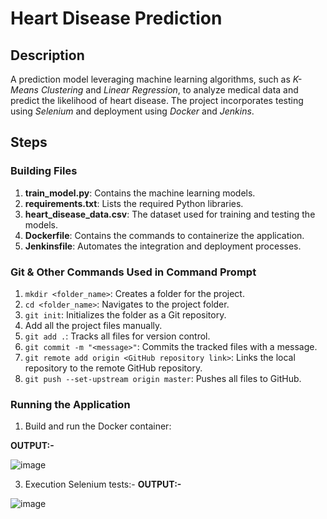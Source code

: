 # Heart Disease Prediction

## Description
A prediction model leveraging machine learning algorithms, such as *K-Means Clustering* and *Linear Regression*, to analyze medical data and predict the likelihood of heart disease. The project incorporates testing using *Selenium* and deployment using *Docker* and *Jenkins*.

## Steps

### Building Files
1) **train_model.py**: Contains the machine learning models.
2) **requirements.txt**: Lists the required Python libraries.
3) **heart_disease_data.csv**: The dataset used for training and testing the models.
4) **Dockerfile**: Contains the commands to containerize the application.
5) **Jenkinsfile**: Automates the integration and deployment processes.

### Git & Other Commands Used in Command Prompt
1) `mkdir <folder_name>`: Creates a folder for the project.
2) `cd <folder_name>`: Navigates to the project folder.
3) `git init`: Initializes the folder as a Git repository.
4) Add all the project files manually.
5) `git add .`: Tracks all files for version control.
6) `git commit -m "<message>"`: Commits the tracked files with a message.
7) `git remote add origin <GitHub repository link>`: Links the local repository to the remote GitHub repository.
8) `git push --set-upstream origin master`: Pushes all files to GitHub.

### Running the Application
1) Build and run the Docker container:

**OUTPUT:-**  

 ![image](https://github.com/user-attachments/assets/cbedb0ee-0fc4-4286-8e1e-52849fe34c86)

3) Execution Selenium tests:-
**OUTPUT:-**

![image](https://github.com/user-attachments/assets/333fc368-05e4-4b17-aafe-85114cfb7307)

